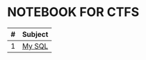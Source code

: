 # NOTEBOOK FOR CTFS

<table>
    <thead>
        <tr>
            <th>#</th>
            <th>Subject</th>
        </tr>
    </thead>
    <tbody>
        <tr>
            <td>1</td>
            <td><a href="./sql.md">My SQL</a></td>
        </tr>
    </tbody>
</table>